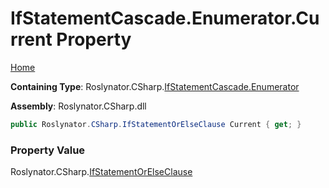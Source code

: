 # IfStatementCascade\.Enumerator\.Current Property

[Home](../../../../../README.md)

**Containing Type**: Roslynator\.CSharp\.[IfStatementCascade.Enumerator](../README.md)

**Assembly**: Roslynator\.CSharp\.dll

```csharp
public Roslynator.CSharp.IfStatementOrElseClause Current { get; }
```

### Property Value

Roslynator\.CSharp\.[IfStatementOrElseClause](../../../IfStatementOrElseClause/README.md)

